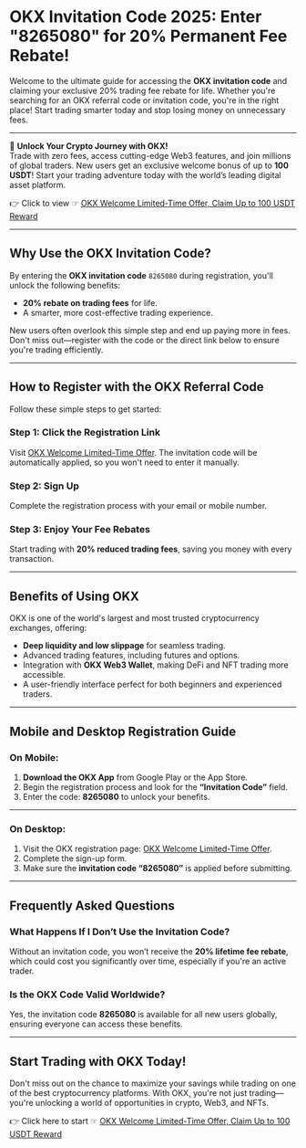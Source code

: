 # OKX Invitation Code 2025: Enter "8265080" for 20% Permanent Fee Rebate!

Welcome to the ultimate guide for accessing the **OKX invitation code** and claiming your exclusive 20% trading fee rebate for life. Whether you're searching for an OKX referral code or invitation code, you're in the right place! Start trading smarter today and stop losing money on unnecessary fees.

---

🚀 **Unlock Your Crypto Journey with OKX!**  
Trade with zero fees, access cutting-edge Web3 features, and join millions of global traders. New users get an exclusive welcome bonus of up to **100 USDT**! Start your trading adventure today with the world’s leading digital asset platform.  

👉 Click to view ☞ [OKX Welcome Limited-Time Offer, Claim Up to 100 USDT Reward](https://bit.ly/OKXe)

---

## Why Use the OKX Invitation Code?

By entering the **OKX invitation code** `8265080` during registration, you'll unlock the following benefits:
- **20% rebate on trading fees** for life.
- A smarter, more cost-effective trading experience.

New users often overlook this simple step and end up paying more in fees. Don't miss out—register with the code or the direct link below to ensure you're trading efficiently.

---

## How to Register with the OKX Referral Code

Follow these simple steps to get started:

### Step 1: Click the Registration Link
Visit [OKX Welcome Limited-Time Offer](https://bit.ly/OKXe). The invitation code will be automatically applied, so you won't need to enter it manually.

### Step 2: Sign Up
Complete the registration process with your email or mobile number.

### Step 3: Enjoy Your Fee Rebates
Start trading with **20% reduced trading fees**, saving you money with every transaction.

---

## Benefits of Using OKX

OKX is one of the world's largest and most trusted cryptocurrency exchanges, offering:
- **Deep liquidity and low slippage** for seamless trading.
- Advanced trading features, including futures and options.
- Integration with **OKX Web3 Wallet**, making DeFi and NFT trading more accessible.
- A user-friendly interface perfect for both beginners and experienced traders.

---

## Mobile and Desktop Registration Guide

### On Mobile:
1. **Download the OKX App** from Google Play or the App Store.
2. Begin the registration process and look for the **“Invitation Code”** field.
3. Enter the code: **8265080** to unlock your benefits.

---

### On Desktop:
1. Visit the OKX registration page: [OKX Welcome Limited-Time Offer](https://bit.ly/OKXe).
2. Complete the sign-up form.
3. Make sure the **invitation code “8265080”** is applied before submitting.

---

## Frequently Asked Questions

### What Happens If I Don’t Use the Invitation Code?
Without an invitation code, you won’t receive the **20% lifetime fee rebate**, which could cost you significantly over time, especially if you're an active trader.

### Is the OKX Code Valid Worldwide?
Yes, the invitation code **8265080** is available for all new users globally, ensuring everyone can access these benefits.

---

## Start Trading with OKX Today!

Don't miss out on the chance to maximize your savings while trading on one of the best cryptocurrency platforms. With OKX, you're not just trading—you're unlocking a world of opportunities in crypto, Web3, and NFTs.

👉 Click here to start ☞ [OKX Welcome Limited-Time Offer, Claim Up to 100 USDT Reward](https://bit.ly/OKXe)
